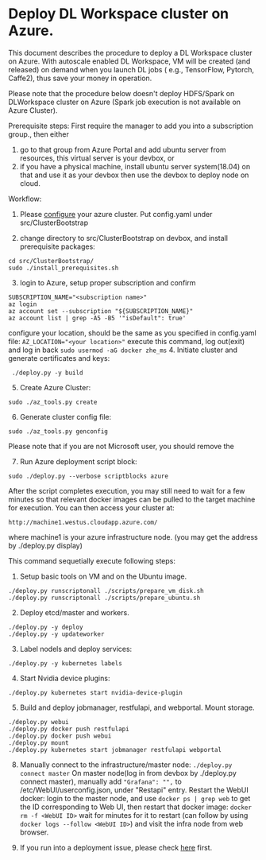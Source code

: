 # Deploy DL Workspace cluster on Azure. 

This document describes the procedure to deploy a DL Workspace cluster on Azure. With autoscale enabled DL Workspace, VM will be created (and released) on demand when you launch DL jobs ( e.g., TensorFlow, Pytorch, Caffe2), thus save your money in operation.

Please note that the procedure below doesn't deploy HDFS/Spark on DLWorkspace cluster on Azure (Spark job execution is not available on Azure Cluster).

Prerequisite steps:
First require the manager to add you into a subscription group., then either 
1. go to that group from Azure Portal and add ubuntu server from resources, this virtual server is your devbox, or 
2. if you have a physical machine, install ubuntu server system(18.04) on that and use it as your devbox
then use the devbox to deploy node on cloud.

Workflow:
1. Please [configure](configure.md) your azure cluster. Put config.yaml under src/ClusterBootstrap

2. change directory to src/ClusterBootstrap on devbox, and install prerequisite packages:
```
cd src/ClusterBootstrap/ 
sudo ./install_prerequisites.sh
```
3. login to Azure, setup proper subscription and confirm
```
SUBSCRIPTION_NAME="<subscription name>" 
az login
az account set --subscription "${SUBSCRIPTION_NAME}" 
az account list | grep -A5 -B5 '"isDefault": true'
```
configure your location, should be the same as you specified in config.yaml file:
```AZ_LOCATION="<your location>"```
execute this command, log out(exit) and log in back
```sudo usermod -aG docker zhe_ms```
4. Initiate cluster and generate certificates and keys:
```
 ./deploy.py -y build
```

5. Create Azure Cluster:
```
sudo ./az_tools.py create
```

6. Generate cluster config file:
```
sudo ./az_tools.py genconfig 
```

Please note that if you are not Microsoft user, you should remove the 
 
7. Run Azure deployment script block:
  ```
  sudo ./deploy.py --verbose scriptblocks azure 
  ```
  After the script completes execution, you may still need to wait for a few minutes so that relevant docker images can be pulled to the target machine for execution. You can then access your cluster at:
  ```
  http://machine1.westus.cloudapp.azure.com/
  ```
  where machine1 is your azure infrastructure node. (you may get the address by ./deploy.py display)

  This command sequetially execute following steps:
  1. Setup basic tools on VM and on the Ubuntu image. 
  ```
  ./deploy.py runscriptonall ./scripts/prepare_vm_disk.sh
  ./deploy.py runscriptonall ./scripts/prepare_ubuntu.sh
  ```

  2. Deploy etcd/master and workers. 
  ```
  ./deploy.py -y deploy
  ./deploy.py -y updateworker
  ```

  3. Label nodels and deploy services:
  ```
  ./deploy.py -y kubernetes labels
  ```

  4. Start Nvidia device plugins:
  ```
  ./deploy.py kubernetes start nvidia-device-plugin
  ```

  5. Build and deploy jobmanager, restfulapi, and webportal. Mount storage.
  ```
  ./deploy.py webui
  ./deploy.py docker push restfulapi
  ./deploy.py docker push webui
  ./deploy.py mount
  ./deploy.py kubernetes start jobmanager restfulapi webportal
  ```

8.  Manually connect to the infrastructure/master node:
  ```./deploy.py connect master```
  On master node(log in from devbox by ./deploy.py connect master), manually add ```"Grafana": "",``` to /etc/WebUI/userconfig.json, under "Restapi" entry.
  Restart the WebUI docker:
  login to the master node, and use 
  ```docker ps | grep web``` 
  to get the ID corresponding to Web UI, then restart that docker image: 
  ```docker rm -f <WebUI ID>```
  wait for minutes for it to restart (can follow by using ```docker logs --follow <WebUI ID>```) and visit the infra node from web browser.

9. If you run into a deployment issue, please check [here](FAQ.md) first. 
